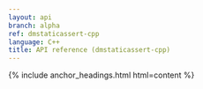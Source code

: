 ```yaml
---
layout: api
branch: alpha
ref: dmstaticassert-cpp
language: C++
title: API reference (dmstaticassert-cpp)
---
```

{% include anchor_headings.html html=content %}
